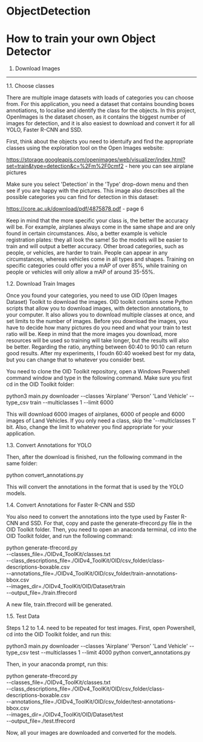 # ObjectDetection

How to train your own Object Detector
=======
1. Download Images
-----------

1.1. Choose classes

There are multiple image datasets with loads of categories you can choose from. For this application, you need a dataset that contains bounding boxes annotiations, to localise and identify the class for the objects. In this project, OpenImages is the dataset chosen, as it contains the biggest number of images for detection, and it is also easiest to download and convert it for all YOLO, Faster R-CNN and SSD.

First, think about the objects you need to identuify and find the appropriate classes using the exploration tool on the Open Images website:

https://storage.googleapis.com/openimages/web/visualizer/index.html?set=train&type=detection&c=%2Fm%2F0cmf2 - here you can see airplane pictures

Make sure you select 'Detection' in the 'Type' drop-down menu and then see if you are happy with the pictures. This image also describes all the possible categories you can find for detection in this dataset:

https://core.ac.uk/download/pdf/4875878.pdf - page 6

Keep in mind that the more specific your class is, the better the accuracy will be. For example, airplanes always come in the same shape and are only found in certain circumstances. Also, a better example is vehicle registration plates: they all look the same! So the models will be easier to train and will output a better accuracy. Other broad categories, such as people, or vehicles, are harder to train. People can appear in any circumstances, whereas vehicles come in all types and shapes. Training on specific categories could offer you a mAP of over 85%, while training on people or vehicles will only allow a mAP of around 35-55%.

1.2. Download Train Images

Once you found your categories, you need to use OID (Open Images Dataset) Toolkit to download the images. OID toolkit contains some Python scripts that allow you to download images, with detection annotations, to your computer. It also allows you to download multiple classes at once, and set limits to the number of images. Before you download the images, you have to decide how many pictures do you need and what your train to test ratio will be. Keep in mind that the more images you download, more resources will be used so training will take longer, but the results will also be better. Regarding the ratio, anything between 60:40 to 90:10 can return good results. After my experiments, I foudn 60:40 woeked best for my data, but you can change that to whatever you consider best.

You need to clone the OID Toolkit repository, open a Windows Powershell command window and type in the following command. Make sure you first cd in the OID Toolkit folder:

  python3 main.py downloader --classes 'Airplane' 'Person' 'Land Vehicle' --type_csv train --multiclasses 1 --limit 6000

This will download 6000 images of airplanes, 6000 of people and 6000 images of Land Vehicles. If you only need a class, skip the '--multiclasses 1' bit. Also, change the limit to whatever you find appropriate for your application.

1.3. Convert Annotations for YOLO

Then, after the download is finished, run the following command in the same folder:

  python convert_annotations.py

This will convert the annotations in the format that is used by the YOLO models.

1.4. Convert Annotations for Faster R-CNN and SSD

You also need to convert the annotations into the type used by Faster R-CNN and SSD. For that, copy and paste the generate-tfrecord.py file in the OID Toolkit folder. Then, you need to open an anaconda terminal, cd into the OID Toolkit folder, and run the following command:

  python generate-tfrecord.py \
  --classes_file=./OIDv4_ToolKit/classes.txt \
  --class_descriptions_file=./OIDv4_ToolKit/OID/csv_folder/class-descriptions-boxable.csv \
  --annotations_file=./OIDv4_ToolKit/OID/csv_folder/train-annotations-bbox.csv \
  --images_dir=./OIDv4_ToolKit/OID/Dataset/train \
  --output_file=./train.tfrecord

A new file, train.tfrecord will be generated. 

1.5. Test Data

Steps 1.2 to 1.4. need to be repeated for test images. First, open Powershell, cd into the OID Toolkit folder, and run this:

  python3 main.py downloader --classes 'Airplane' 'Person' 'Land Vehicle' --type_csv test --multiclasses 1 --limit 4000
  python convert_annotations.py

Then, in your anaconda prompt, run this:

  python generate-tfrecord.py \
  --classes_file=./OIDv4_ToolKit/classes.txt \
  --class_descriptions_file=./OIDv4_ToolKit/OID/csv_folder/class-descriptions-boxable.csv \
  --annotations_file=./OIDv4_ToolKit/OID/csv_folder/test-annotations-bbox.csv \
  --images_dir=./OIDv4_ToolKit/OID/Dataset/test \
  --output_file=./test.tfrecord

Now, all your images are downloaded and converted for the models.
